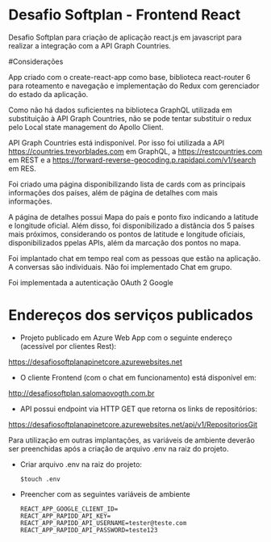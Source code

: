 # Desafio Softplan - Frontend React

Desafio Softplan para criação de aplicação react.js em javascript para realizar a integração com a API Graph Countries.

#Considerações

App criado com o create-react-app como base, biblioteca react-router 6 para roteamento e navegação e implementação do Redux com gerenciador do estado da aplicação.

Como não há dados suficientes na biblioteca GraphQL utilizada em substituição à API Graph Countries, não se pode tentar substituir o redux pelo Local state management do Apollo Client.

API Graph Countries está indisponível. Por isso foi utilizada a API https://countries.trevorblades.com em GraphQL, a https://restcountries.com em REST e a  https://forward-reverse-geocoding.p.rapidapi.com/v1/search em RES.

Foi criado uma página disponibilizando lista de cards com as principais informações dos países, além de página de detalhes com mais informações.

A página de detalhes possui Mapa do país e ponto fixo indicando a latitude e longitude oficial. Além disso, foi disponibilizado a distância dos 5 países mais próximos, considerando os pontos de latitude e longitude oficiais, disponibilizados ppelas APIs, além da marcação dos pontos no mapa.

Foi implantado chat em tempo real com as pessoas que estão na aplicação. A conversas são individuais. Não foi implementado Chat em grupo.

Foi implementada a autenticação OAuth 2 Google

# Endereços dos serviços publicados

- Projeto publicado em Azure Web App com o seguinte endereço (acessível por clientes Rest):
 
https://desafiosoftplanapinetcore.azurewebsites.net
 
 
- O cliente Frontend (com o chat em funcionamento) está disponível em:
 
http://desafiosoftplan.salomaovogth.com.br

- API possui endpoint via HTTP GET que retorna os links de repositórios:

https://desafiosoftplanapinetcore.azurewebsites.net/api/v1/RepositoriosGit


Para utilização em outras implantações, as variáveis de ambiente deverão ser preenchidas após a criação de arquivo .env na raiz do projeto.

- Criar arquivo .env na raiz do projeto:
  
      $touch .env
     
- Preencher com as seguintes variáveis de ambiente

      REACT_APP_GOOGLE_CLIENT_ID=
      REACT_APP_RAPIDD_API_KEY=
      REACT_APP_RAPIDD_API_USERNAME=tester@teste.com
      REACT_APP_RAPIDD_API_PASSWORD=teste123

